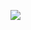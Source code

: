 <a href="https://codeclimate.com/github/dan-abramov/flashcards/maintainability"><img src="https://api.codeclimate.com/v1/badges/99e49dda67b3b2172a65/maintainability" /></a>
